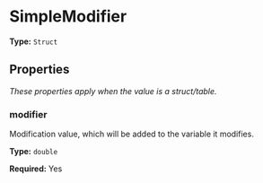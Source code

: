 # SimpleModifier

**Type:** `Struct`

## Properties

*These properties apply when the value is a struct/table.*

### modifier

Modification value, which will be added to the variable it modifies.

**Type:** `double`

**Required:** Yes


